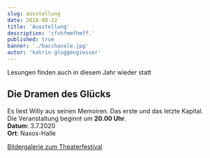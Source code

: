```yaml
---
slug: ausstellung
date: 2018-08-22
title: 'Ausstellung'
description: 'cfxhfmmfhmff.'
published: true
banner: './bacchanale.jpg'
autor: 'katrin gloggengiesser'
---
```







Lesungen finden auch in diesem Jahr wieder statt

## Die Dramen des Glücks

Es liest Willy aus seinen Memoiren. Das erste und das letzte Kapital.  
Die Veranstaltung beginnt um **20.00 Uhr**.  
**Datum**: 3.7.2020  
**Ort**: Naxos-Halle  


[Bildergalerie zum Theaterfestival](/aktuell)
